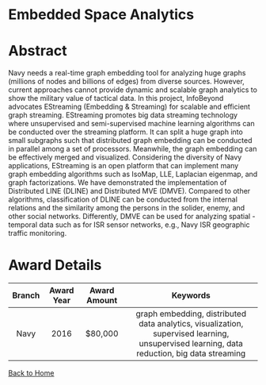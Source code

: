 
Embedded Space Analytics
========================

# Abstract


Navy needs a real-time graph embedding tool for analyzing huge graphs (millions of nodes and billions of edges) from diverse sources. However, current approaches cannot provide dynamic and scalable graph analytics to show the military value of tactical data. In this project, InfoBeyond advocates EStreaming (Embedding & Streaming) for scalable and efficient graph streaming. EStreaming promotes big data streaming technology where unsupervised and semi-supervised machine learning algorithms can be conducted over the streaming platform. It can split a huge graph into small subgraphs such that distributed graph embedding can be conducted in parallel among a set of processors. Meanwhile, the graph embedding can be effectively merged and visualized. Considering the diversity of Navy applications, EStreaming is an open platform that can implement many graph embedding algorithms such as IsoMap, LLE, Laplacian eigenmap, and graph factorizations. We have demonstrated the implementation of Distributed LINE (DLINE) and Distributed MVE (DMVE). Compared to other algorithms, classification of DLINE can be conducted from the internal relations and the similarity among the persons in the solider, enemy, and other social networks. Differently, DMVE can be used for analyzing spatial - temporal data such as for ISR sensor networks, e.g., Navy ISR geographic traffic monitoring.  

# Award Details

|Branch|Award Year|Award Amount|Keywords|
| :---: | :---: | :---: | :---: |
|Navy|2016|$80,000|graph embedding, distributed data analytics, visualization, supervised learning, unsupervised learning, data reduction, big data streaming|
  
  


[Back to Home](https://github.com/chrischow/dod_sbir_awards#1933)